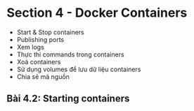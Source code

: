 # Section 4 - Docker Containers

+ Start & Stop containers
+ Publishing ports
+ Xem logs
+ Thực thi commands trong containers
+ Xoá containers
+ Sử dụng volumes để lưu dữ liệu containers
+ Chia sẻ mã nguồn 

## Bài 4.2: Starting containers